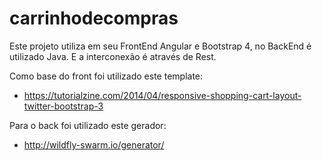 # carrinhodecompras

Este projeto utiliza em seu FrontEnd Angular e Bootstrap 4, no BackEnd é utilizado Java. E a interconexão é através de Rest.

Como base do front foi utilizado este template:
- https://tutorialzine.com/2014/04/responsive-shopping-cart-layout-twitter-bootstrap-3

Para o back foi utilizado este gerador:
- http://wildfly-swarm.io/generator/
